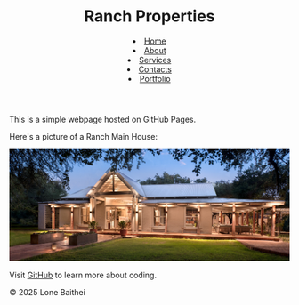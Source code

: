 <!DOCTYPE html>

<html lang="en">

  <head>
    <meta charset="UTF-8">
    <meta name="viewport" content="width=device-width, initial-scale=1.0">
    <title>My First GitHub Page</title>
</head>

<body>

  <header>
    <h1>Ranch Properties</h1>
     <nav>
        <li><a href="">Home</a></li>
        <li><a href="">About</a></li>
        <li><a href="">Services</a></li>
        <li><a href="">Contacts</a></li>
        <li><a href="">Portfolio</a></li>
      </nav>

</header>

<main>
    <p>This is a simple webpage hosted on GitHub Pages.</p>
    <p>Here's a picture of a Ranch Main House:</p>
    <img src="images/img8.jpg" alt="Ranch Main House">
    <p>Visit <a href="https://github.com">GitHub</a> to learn more about coding.</p>
</main>

<footer>
  <p>&copy; 2025 Lone Baithei</p>
</footer>

</body>

</html>